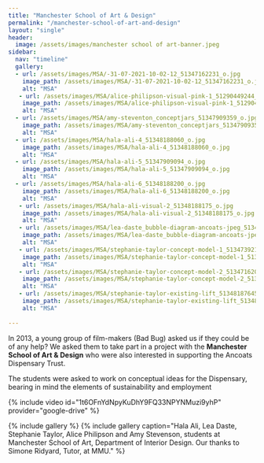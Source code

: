 ```yaml
---
title: "Manchester School of Art & Design"
permalink: "/manchester-school-of-art-and-design"
layout: "single"
header:
  image: /assets/images/manchester school of art-banner.jpeg
sidebar:
  nav: "timeline"
  gallery:
  - url: /assets/images/MSA/-31-07-2021-10-02-12_51347162231_o.jpg
    image_path: /assets/images/MSA/-31-07-2021-10-02-12_51347162231_o.jpg
    alt: "MSA"
   - url: /assets/images/MSA/alice-philipson-visual-pink-1_51290449244_o.jpg
    image_path: /assets/images/MSA/alice-philipson-visual-pink-1_51290449244_o.jpg
    alt: "MSA"
  - url: /assets/images/MSA/amy-steventon_conceptjars_51347909359_o.jpg
    image_path: /assets/images/MSA/amy-steventon_conceptjars_51347909359_o.jpg
    alt: "MSA"
  - url: /assets/images/MSA/hala-ali-4_51348188060_o.jpg
    image_path: /assets/images/MSA/hala-ali-4_51348188060_o.jpg
    alt: "MSA"
  - url: /assets/images/MSA/hala-ali-5_51347909094_o.jpg
    image_path: /assets/images/MSA/hala-ali-5_51347909094_o.jpg
    alt: "MSA"
  - url: /assets/images/MSA/hala-ali-6_51348188200_o.jpg
    image_path: /assets/images/MSA/hala-ali-6_51348188200_o.jpg
    alt: "MSA"    
   - url: /assets/images/MSA/hala-ali-visual-2_51348188175_o.jpg
    image_path: /assets/images/MSA/hala-ali-visual-2_51348188175_o.jpg
    alt: "MSA"   
   - url: /assets/images/MSA/lea-daste_bubble-diagram-ancoats-jpeg_51347909039_o.jpg
    image_path: /assets/images/MSA/lea-daste_bubble-diagram-ancoats-jpeg_51347909039_o.jpg
    alt: "MSA"     
   - url: /assets/images/MSA/stephanie-taylor-concept-model-1_51347392128_o.jpg
    image_path: /assets/images/MSA/stephanie-taylor-concept-model-1_51347392128_o.jpg
    alt: "MSA"   
   - url: /assets/images/MSA/stephanie-taylor-concept-model-2_51347162011_o.jpg
    image_path: /assets/images/MSA/stephanie-taylor-concept-model-2_51347162011_o.jpg
    alt: "MSA"       
   - url: /assets/images/MSA/stephanie-taylor-existing-lift_51348187645_o.jpg
    image_path: /assets/images/MSA/stephanie-taylor-existing-lift_51348187645_o.jpg
    alt: "MSA"          
    
---
```


In 2013, a young group of film-makers (Bad Bug) asked us if they could be of any help?  We asked them to take part in a project with the **Manchester School of Art & Design** who were also interested in supporting the Ancoats Dispensary Trust.

The students were asked to work on conceptual ideas for the Dispensary, bearing in mind the elements of sustainability and employment

{% include video id="1t6OFnYdNpyKuDhY9FQ33NPYNMuzi9yhP" provider="google-drive" %}

{% include gallery %}
{% include gallery caption="Hala Ali, Lea Daste, Stephanie Taylor, Alice Philipson and Amy Stevenson, students at Manchester School of Art, Department of Interior Design. Our thanks to Simone Ridyard, Tutor, at MMU." %}

